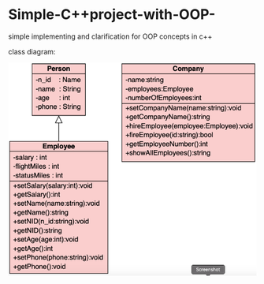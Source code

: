 # Simple-C++project-with-OOP-
simple implementing and clarification for OOP concepts in c++


class diagram: 



![](class-diagram.png)

